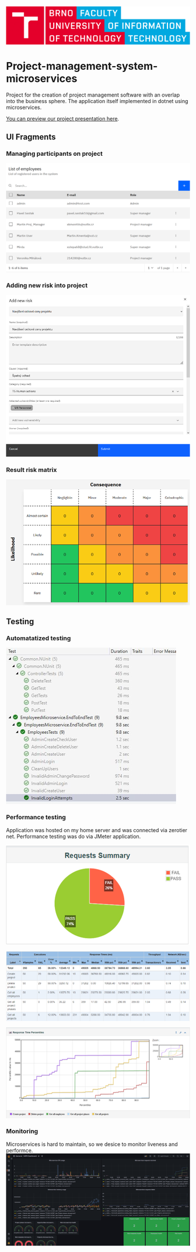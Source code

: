 ![Vut fit logo](doc/vut_fit_logo.png)
# Project-management-system-microservices
Project for the creation of project management software with an overlap into the business sphere. The application itself implemented in dotnet using microservices.

[You can preview our project presentation here](https://www.canva.com/design/DAFg85sYZbA/f3Zr4kiOrxxVRW31lleo6A/view?utm_content=DAFg85sYZbA&utm_campaign=designshare&utm_medium=link&utm_source=publishsharelink).

## UI Fragments

### Managing participants on project
![Preview](doc/image1.png)
### Adding new risk into project
![Preview](doc/image3.png)
### Result risk matrix
![Preview](doc/image5.png)

## Testing
### Automatatized testing

![Preview](doc/test/image4.jpg)

### Performance testing
Application was hosted on my home server and was connected via zerotier net. Performance testing was do via JMeter application.

![Preview](doc/test/image1.png)

![Preview](doc/test/image3.png)

![Preview](doc/test/image5.png)


### Monitoring
Microservices is hard to maintain, so we desice to monitor liveness and performce.
![Preview](doc/grafana.png)